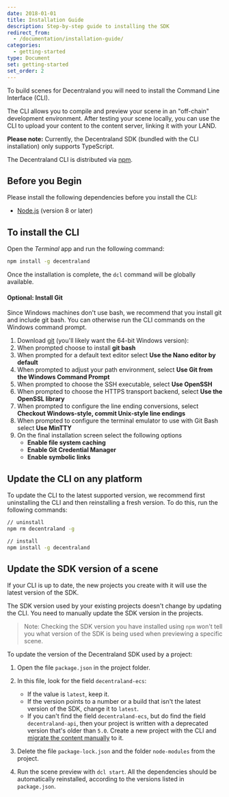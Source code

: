 ```yaml
---
date: 2018-01-01
title: Installation Guide
description: Step-by-step guide to installing the SDK
redirect_from:
  - /documentation/installation-guide/
categories:
  - getting-started
type: Document
set: getting-started
set_order: 2
---
```


To build scenes for Decentraland you will need to install the Command Line Interface (CLI).

The CLI allows you to compile and preview your scene in an "off-chain" development environment. After testing your scene locally, you can use the CLI to upload your content to the content server, linking it with your LAND.

**Please note:** Currently, the Decentraland SDK (bundled with the CLI installation) only supports TypeScript.

The Decentraland CLI is distributed via [npm](https://www.npmjs.com/get-npm?utm_source=house&utm_medium=homepage&utm_campaign=free%20orgs&utm_term=Install%20npm).

## Before you Begin

Please install the following dependencies before you install the CLI:

- [Node.js](https://www.npmjs.com/) (version 8 or later)

## To install the CLI

Open the _Terminal_ app and run the following command:

```bash
npm install -g decentraland
```

Once the installation is complete, the `dcl` command will be globally available.


#### Optional: Install Git

Since Windows machines don't use bash, we recommend that you install git and include git bash. You can otherwise run the CLI commands on the Windows command prompt.

1.  Download [git](https://git-scm.com/download/win) (you'll likely want the 64-bit Windows version):
2.  When prompted choose to install **git bash**
3.  When prompted for a default text editor select **Use the Nano editor by default**
4.  When prompted to adjust your path environment, select **Use Git from the Windows Command Prompt**
5.  When prompted to choose the SSH executable, select **Use OpenSSH**
6.  When prompted to choose the HTTPS transport backend, select **Use the OpenSSL library**
7.  When prompted to configure the line ending conversions, select **Checkout Windows-style, commit Unix-style line endings**
8.  When prompted to configure the terminal emulator to use with Git Bash select **Use MinTTY**
9.  On the final installation screen select the following options
    - **Enable file system caching**
    - **Enable Git Credential Manager**
    - **Enable symbolic links**

## Update the CLI on any platform

To update the CLI to the latest supported version, we recommend first uninstalling the CLI and then reinstalling a fresh version. To do this, run the following commands:

```bash
// uninstall
npm rm decentraland -g

// install
npm install -g decentraland
```

## Update the SDK version of a scene

If your CLI is up to date, the new projects you create with it will use the latest version of the SDK.

The SDK version used by your existing projects doesn't change by updating the CLI. You need to manually update the SDK version in the projects.

> Note: Checking the SDK version you have installed using `npm` won't tell you what version of the SDK is being used when previewing a specific scene.

To update the version of the Decentraland SDK used by a project:

1.  Open the file `package.json` in the project folder.
2.  In this file, look for the field `decentraland-ecs`:

    * If the value is `latest`, keep it.
    * If the version points to a number or a build that isn't the latest version of the SDK, change it to `latest`.
    <!--
    * If your project is a [static XML scene]({{ site.baseurl }}{% post_url /development-guide/2018-01-13-xml-static-scenes %}) then you won't find this field. Instead, set the field `decentraland-api` to `latest`.
    -->
    * If you can't find the field `decentraland-ecs`, but do find the field `decentraland-api`, then your project is written with a deprecated version that's older than `5.0`. Create a new project with the CLI and [migrate the content manually](https://decentraland.org/blog/tutorials/sdk-migration/) to it.

3. Delete the file `package-lock.json` and the folder `node-modules` from the project.
4. Run the scene preview with `dcl start`. All the dependencies should be automatically reinstalled, according to the versions listed in `package.json`.




